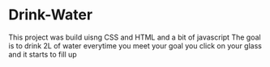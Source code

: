 # Drink-Water
This project was build uisng CSS and HTML and a bit of javascript
The goal is to drink 2L of water everytime you meet your goal you click on your glass and it starts to fill up

